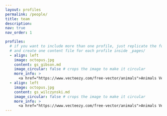 ```yaml
---
layout: profiles
permalink: /people/
title: team
description: 
nav: true
nav_order: 1

profiles:
  # if you want to include more than one profile, just replicate the following block
  # and create one content file for each profile inside _pages/
  - align: left
    image: octopus.jpg
    content: gs_gibson.md
    image_circular: false # crops the image to make it circular
    more_info: >
      <a href="https://www.vecteezy.com/free-vector/animals">Animals Vectors by Vecteezy</a>
  - align: left
    image: octopus.jpg
    content: gs_wilczynski.md
    image_circular: false # crops the image to make it circular
    more_info: >
      <a href="https://www.vecteezy.com/free-vector/animals">Animals Vectors by Vecteezy</a>
---
```

